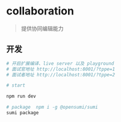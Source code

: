 # collaboration
>提供协同编辑能力

## 开发
```bash
# 开启扩展编译、live server 以及 playground
# 面试官地址 http://localhost:8001/?tppe=1
# 面试者地址 http://localhost:8001/?tppe=2

# start 

npm run dev

# package  npm i -g @opensumi/sumi 
sumi package
```
